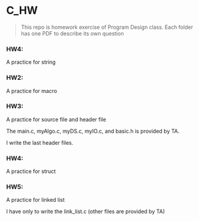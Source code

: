 # C_HW

> This repo is homework exercise of Program Design class.
> Each folder has one PDF to describe its own question 

### **HW4:**
<p> A practice for string</p>

### **HW2:**
<p> A practice for macro</p>

### **HW3:**
<p> A practice for source file and header file</p>
<p> The main.c, myAlgo.c, myDS.c, myIO.c, and basic.h is provided by TA. </p>
<p> I write the last header files. </p>

### **HW4:**
<p> A practice for struct</p>

### **HW5:**
<p> A practice for linked list </p>
<p> I have only to write the link_list.c (other files are provided by TA)</p>

